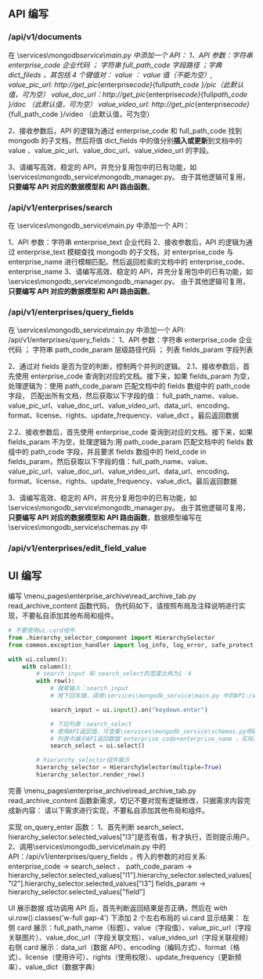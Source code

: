 ## API 编写

### /api/v1/documents

在 \services\mongodb*service\main.py 中添加一个 API：
1、API 参数：字符串 enterprise_code 企业代码 ； 字符串 full_path_code 字段路径 ；字典 dict_fileds ，其包括 4 个键值对：
value ： value 值（不能为空）,
value_pic_url: http://get_pic*{enterprise*code}*{full*path_code }/pic（此默认值，可为空）
value_doc_url：http://get_pic*{enterprise*code}*{full*path_code }/doc （此默认值，可为空）
value_video_url: http://get_pic*{enterprise*code}*{full_path_code }/video （此默认值，可为空）

2、接收参数后，API 的逻辑为通过 enterprise_code 和 full_path_code 找到 mongodb 的子文档，然后将值 dict_fields 中的值分别**插入或更新**到文档中的 value 、value_pic_url、value_doc_url、value_video_url 的字段。

3、请编写高效、稳定的 API，并充分复用包中的已有功能，如\services\mongodb_service\mongodb_manager.py。 由于其他逻辑可复用，**只要编写 API 对应的数据模型和 API 路由函数**。

### /api/v1/enterprises/search

在 \services\mongodb_service\main.py 中添加一个 API：

1、API 参数：字符串 enterprise_text 企业代码
2、接收参数后，API 的逻辑为通过 enterprise_text 模糊查找 mongodb 的子文档，对 enterprise_code 与 enterprise_name 进行模糊匹配。然后返回检索的文档中的 enterprise_code、enterprise_name
3、请编写高效、稳定的 API，并充分复用包中的已有功能，如\services\mongodb_service\mongodb_manager.py。 由于其他逻辑可复用，**只要编写 API 对应的数据模型和 API 路由函数**。

### /api/v1/enterprises/query_fields

在 \services\mongodb_service\main.py 中添加一个 API: /api/v1/enterprises/query_fields：
1、API 参数：字符串 enterprise_code 企业代码 ； 字符串 path_code_param 层级路径代码 ； 列表 fields_param 字段列表

2、通过对 fields 是否为空的判断，控制两个并列的逻辑。
2.1、接收参数后，首先使用 enterprise_code 查询到对应的文档。接下来，如果 fields_param 为空，处理逻辑为：使用 path_code_param 匹配文档中的 fields 数组中的 path_code 字段， 匹配出所有文档，然后获取以下字段的值： full_path_name、value、value_pic_url、value_doc_url、value_video_url、data_url、encoding、format、license、rights、update_frequency、value_dict 。最后返回数据

2.2、接收参数后，首先使用 enterprise_code 查询到对应的文档。接下来，如果 fields_param 不为空，处理逻辑为:用 path_code_param 匹配文档中的 fields 数组中的 path_code 字段，并且要求 fields 数组中的 field_code in fields_param，然后获取以下字段的值：full_path_name、value、value_pic_url、value_doc_url、value_video_url、data_url、encoding、format、license、rights、update_frequency、value_dict。最后返回数据

3、请编写高效、稳定的 API，并充分复用包中的已有功能，如\services\mongodb_service\mongodb_manager.py。 由于其他逻辑可复用，**只要编写 API 对应的数据模型和 API 路由函数**，数据模型编写在\services\mongodb_service\schemas.py 中

### /api/v1/enterprises/edit_field_value

## UI 编写

编写 \menu_pages\enterprise_archive\read_archive_tab.py read_archive_content 函数代码，
伪代码如下，请按照布局及注释说明进行实现，不要私自添加其他布局和组件。

```py
# 不要使用ui.card组件
from .hierarchy_selector_component import HierarchySelector
from common.exception_handler import log_info, log_error, safe_protect

with ui.column():
    with column():
        # search_input 和 search_select的宽度比例为1：4
        with row():
            # 搜索输入：search_input
            # 按下回车键，调用\services\mongodb_service\main.py 中的API:/api/v1/enterprises/search

            search_input = ui.input().on("keydown.enter")

            # 下拉列表：search_select
            # 使用API返回值，可查看\services\mongodb_service\schemas.py明确返回的数据模型；
            # 列表中展示API返回数据 enterprise_code+enterprise_name ，实际要使用的是enterprise_code
            search_select = ui.select()

        # hierarchy_selector组件展示
        hierarchy_selector = HierarchySelector(multiple=True)
        hierarchy_selector.render_row()
```

完善 \menu_pages\enterprise_archive\read_archive_tab.py read_archive_content 函数新需求，切记不要对现有逻辑修改，只据需求内容完成新内容：
请以下需求进行实现，不要私自添加其他布局和组件。

实现 on_query_enter 函数：
1、首先判断 search_select、hierarchy_selector.selected_values["l3"]是否有值，有才执行，否则提示用户。
2、调用\services\mongodb_service\main.py 中的 API：/api/v1/enterprises/query_fields ，传入的参数的对应关系:
enterprise_code -> search_select 、
path_code_param -> hierarchy_selector.selected_values["l1"].hierarchy_selector.selected_values["l2"].hierarchy_selector.selected_values["l3"]
fields_param -> hierarchy_selector.selected_values["field"]

UI 展示数据
成功调用 API 后，首先判断返回结果是否正确，然后在 with ui.row().classes('w-full gap-4') 下添加 2 个左右布局的 ui.card 显示结果：
左侧 card 展示：full_path_name（标题）、value（字段值）、value_pic_url（字段关联图片）、value_doc_url（字段关联文档）、value_video_url（字段关联视频）
右侧 card 展示：data_url（数据 API）、encoding（编码方式）、format（格式）、license（使用许可）、rights（使用权限）、update_frequency（更新频率）、value_dict（数据字典）
